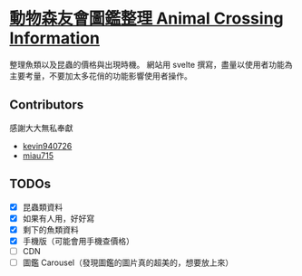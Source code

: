 # [動物森友會圖鑑整理 Animal Crossing Information](https://animal-crossing-info.now.sh/)

整理魚類以及昆蟲的價格與出現時機。
網站用 svelte 撰寫，盡量以使用者功能為主要考量，不要加太多花俏的功能影響使用者操作。

## Contributors

感謝大大無私奉獻 

- [kevin940726](https://github.com/kevin940726)
- [miau715](https://github.com/miau715)


## TODOs

- [x] 昆蟲類資料
- [x] 如果有人用，好好寫
- [x] 剩下的魚類資料
- [x] 手機版（可能會用手機查價格）
- [ ] CDN
- [ ] 圖鑑 Carousel（發現圖鑑的圖片真的超美的，想要放上來）

